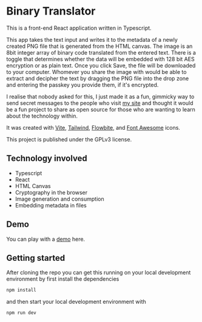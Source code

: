 # Binary Translator

This is a front-end React application written in Typescript.

This app takes the text input and writes it to the metadata of a newly created PNG file that is generated from the HTML canvas. The image is an 8bit integer array of binary code translated from the entered text. There is a toggle that determines whether the data will be embedded with 128 bit AES encryption or as plain text. Once you click Save, the file will be downloaded to your computer. Whomever you share the image with would be able to extract and decipher the text by dragging the PNG file into the drop zone and entering the passkey you provide them, if it's encrypted.

I realise that nobody asked for this, I just made it as a fun, gimmicky way to send secret messages to the people who visit [my site](alifeinbinary.com) and thought it would be a fun project to share as open source for those who are wanting to learn about the technology within.

It was created with [Vite](https://github.com/vitejs/vite), [Tailwind](https://github.com/tailwindlabs/tailwindcss), [Flowbite](https://github.com/themesberg/flowbite), and [Font Awesome](https://github.com/FortAwesome/Font-Awesome) icons.

This project is published under the GPLv3 license.

## Technology involved

- Typescript
- React
- HTML Canvas
- Cryptography in the browser
- Image generation and consumption
- Embedding metadata in files

## Demo

You can play with a [demo](https://alifeinbinary.github.io/binary-translate/) here.

## Getting started

After cloning the repo you can get this running on your local development environment by first install the dependencies

```bash
npm install
```

and then start your local development environment with

```bash
npm run dev
```
